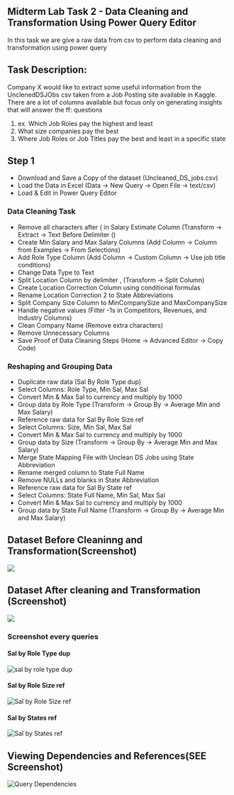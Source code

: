 ## Midterm Lab Task 2 - Data Cleaning and Transformation Using Power Query Editor 
In this task we are give a raw data from csv to perform data cleaning and transformation using power query

## Task Description:
Company X would like to extract some useful information from the UnclenedDSJObs csv taken
from a Job Posting site available in Kaggle. There are a lot of columns available but focus only
on generating insights that will answer the ff: questions
1. ex. Which Job Roles pay the highest and least
2. What size companies pay the best
3. Where Job Roles or Job Titles pay the best and least in a specific state

## Step 1
- Download and Save a Copy of the dataset (Uncleaned_DS_jobs.csv)
- Load the Data in Excel (Data → New Query → Open File → text/csv)
- Load & Edit in Power Query Editor
  
### Data Cleaning Task
- Remove all characters after ( in Salary Estimate Column (Transform → Extract → Text Before Delimiter ()
- Create Min Salary and Max Salary Columns (Add Column → Column from Examples → From Selections)
- Add Role Type Column (Add Column → Custom Column → Use job title conditions)
- Change Data Type to Text
- Split Location Column by delimiter , (Transform → Split Column)
- Create Location Correction Column using conditional formulas
- Rename Location Correction 2 to State Abbreviations
- Split Company Size Column to MinCompanySize and MaxCompanySize
- Handle negative values (Filter -1s in Competitors, Revenues, and Industry Columns)
- Clean Company Name (Remove extra characters)
- Remove Unnecessary Columns
- Save Proof of Data Cleaning Steps (Home → Advanced Editor → Copy Code)
### Reshaping and Grouping Data
- Duplicate raw data (Sal By Role Type dup)
- Select Columns: Role Type, Min Sal, Max Sal
- Convert Min & Max Sal to currency and multiply by 1000
- Group data by Role Type (Transform → Group By → Average Min and Max Salary)
- Reference raw data for Sal By Role Size ref
- Select Columns: Size, Min Sal, Max Sal
- Convert Min & Max Sal to currency and multiply by 1000
- Group data by Size (Transform → Group By → Average Min and Max Salary)
- Merge State Mapping File with Unclean DS Jobs using State Abbreviation
- Rename merged column to State Full Name
- Remove NULLs and blanks in State Abbreviation
- Reference raw data for Sal By State ref
- Select Columns: State Full Name, Min Sal, Max Sal
- Convert Min & Max Sal to currency and multiply by 1000
- Group data by State Full Name (Transform → Group By → Average Min and Max Salary)
## Dataset Before Cleaninng and Transformation(Screenshot)
![](image/Screenshot%202025-03-11%20124129.png)
## Dataset After cleaning and Transformation (Screenshot)
![](image/Screenshot%202025-03-11%20124427.png)
### Screenshot every queries
#### Sal by Role Type dup
![sal by role type dup](image/Sal%20by%20role%20type%20dup.png)
#### Sal by Role Size ref
![Sal by Role Size ref](image/sal%20by%20role%20size%20ref.png)
#### Sal by States ref
![Sal by States ref](image/Sal%20by%20state%20ref.png)

## Viewing Dependencies and References(SEE Screenshot)
![Query Dependencies](image/Query%20dependencies.png)
